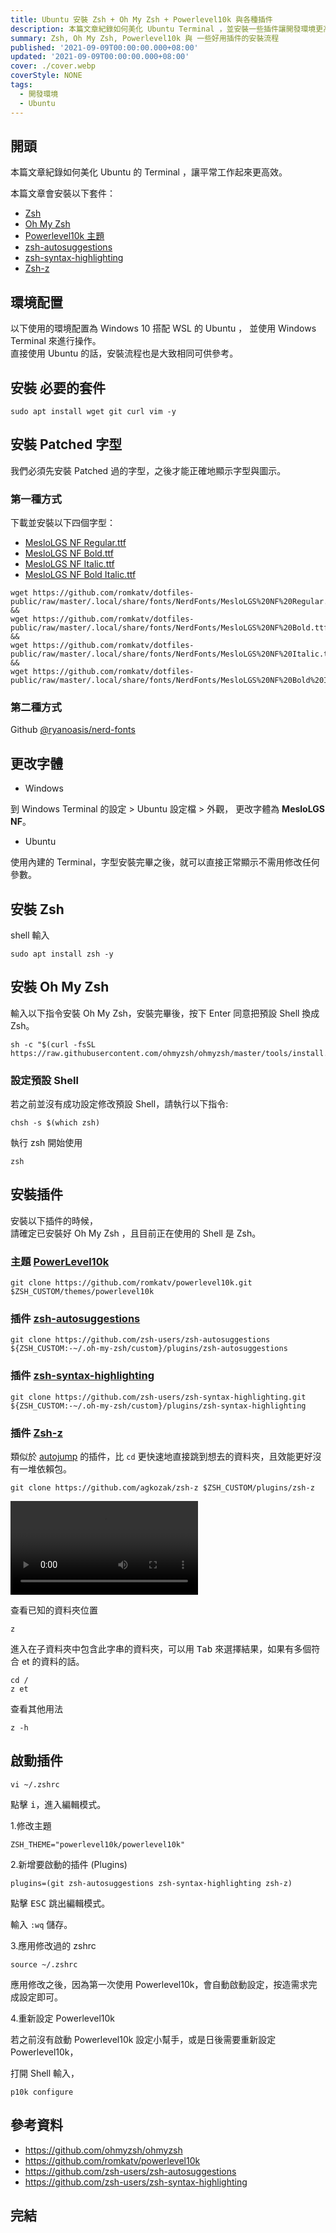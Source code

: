 ```yaml
---
title: Ubuntu 安裝 Zsh + Oh My Zsh + Powerlevel10k 與各種插件
description: 本篇文章紀錄如何美化 Ubuntu Terminal ，並安裝一些插件讓開發環境更高效。 包含安裝 Zsh, Oh My Zsh, Powerlevel10k 主題, zsh-autosuggestions, zsh-syntax-highlighting, Zsh-z。
summary: Zsh, Oh My Zsh, Powerlevel10k 與 一些好用插件的安裝流程
published: '2021-09-09T00:00:00.000+08:00'
updated: '2021-09-09T00:00:00.000+08:00'
cover: ./cover.webp
coverStyle: NONE
tags:
  - 開發環境
  - Ubuntu
---
```


## 開頭

本篇文章紀錄如何美化 Ubuntu 的 Terminal ，讓平常工作起來更高效。

本篇文章會安裝以下套件：

- [Zsh](https://www.zsh.org/)
- [Oh My Zsh](https://ohmyz.sh/)
- [Powerlevel10k 主題](https://github.com/romkatv/powerlevel10k)
- [zsh-autosuggestions](https://github.com/zsh-users/zsh-autosuggestions)
- [zsh-syntax-highlighting](https://github.com/zsh-users/zsh-syntax-highlighting)
- [Zsh-z](https://github.com/agkozak/zsh-z)

## 環境配置

以下使用的環境配置為 Windows 10 搭配 WSL 的 Ubuntu ， 並使用 Windows Terminal 來進行操作。  
直接使用 Ubuntu 的話，安裝流程也是大致相同可供參考。

## 安裝 必要的套件

```shell
sudo apt install wget git curl vim -y
```

## 安裝 Patched 字型

我們必須先安裝 Patched 過的字型，之後才能正確地顯示字型與圖示。

### 第一種方式

下載並安裝以下四個字型：

- [MesloLGS NF Regular.ttf](https://github.com/romkatv/dotfiles-public/raw/master/.local/share/fonts/NerdFonts/MesloLGS%20NF%20Regular.ttf)
- [MesloLGS NF Bold.ttf](https://github.com/romkatv/dotfiles-public/raw/master/.local/share/fonts/NerdFonts/MesloLGS%20NF%20Bold.ttf)
- [MesloLGS NF Italic.ttf](https://github.com/romkatv/dotfiles-public/raw/master/.local/share/fonts/NerdFonts/MesloLGS%20NF%20Italic.ttf)
- [MesloLGS NF Bold Italic.ttf](https://github.com/romkatv/dotfiles-public/raw/master/.local/share/fonts/NerdFonts/MesloLGS%20NF%20Bold%20Italic.ttf)

```shell
wget https://github.com/romkatv/dotfiles-public/raw/master/.local/share/fonts/NerdFonts/MesloLGS%20NF%20Regular.ttf &&
wget https://github.com/romkatv/dotfiles-public/raw/master/.local/share/fonts/NerdFonts/MesloLGS%20NF%20Bold.ttf &&
wget https://github.com/romkatv/dotfiles-public/raw/master/.local/share/fonts/NerdFonts/MesloLGS%20NF%20Italic.ttf &&
wget https://github.com/romkatv/dotfiles-public/raw/master/.local/share/fonts/NerdFonts/MesloLGS%20NF%20Bold%20Italic.ttf
```

### 第二種方式

Github [@ryanoasis/nerd-fonts](https://github.com/ryanoasis/nerd-fonts?tab=readme-ov-file#tldr)

## 更改字體

- Windows

到 Windows Terminal 的設定 > Ubuntu 設定檔 > 外觀， 更改字體為 **MesloLGS NF**。

- Ubuntu

使用內建的 Terminal，字型安裝完畢之後，就可以直接正常顯示不需用修改任何參數。

## 安裝 Zsh

shell 輸入

```shell
sudo apt install zsh -y
```

## 安裝 Oh My Zsh

輸入以下指令安裝 Oh My Zsh，安裝完畢後，按下 Enter 同意把預設 Shell 換成 Zsh。

```shell
sh -c "$(curl -fsSL https://raw.githubusercontent.com/ohmyzsh/ohmyzsh/master/tools/install.sh)"
```

### 設定預設 Shell

若之前並沒有成功設定修改預設 Shell，請執行以下指令:

```shell
chsh -s $(which zsh)
```

執行 zsh 開始使用

```shell
zsh
```

## 安裝插件

安裝以下插件的時候，  
請確定已安裝好 Oh My Zsh ，且目前正在使用的 Shell 是 Zsh。

### 主題 [PowerLevel10k](https://github.com/romkatv/powerlevel10k)

```shell
git clone https://github.com/romkatv/powerlevel10k.git $ZSH_CUSTOM/themes/powerlevel10k
```

### 插件 [zsh-autosuggestions](https://github.com/zsh-users/zsh-autosuggestions)

```shell
git clone https://github.com/zsh-users/zsh-autosuggestions ${ZSH_CUSTOM:-~/.oh-my-zsh/custom}/plugins/zsh-autosuggestions
```

### 插件 [zsh-syntax-highlighting](https://github.com/zsh-users/zsh-syntax-highlighting)

```shell
git clone https://github.com/zsh-users/zsh-syntax-highlighting.git ${ZSH_CUSTOM:-~/.oh-my-zsh/custom}/plugins/zsh-syntax-highlighting
```

### 插件 [Zsh-z](https://github.com/agkozak/zsh-z)

類似於 [autojump](https://github.com/wting/autojump) 的插件，比 `cd` 更快速地直接跳到想去的資料夾，且效能更好沒有一堆依賴包。

```shell
git clone https://github.com/agkozak/zsh-z $ZSH_CUSTOM/plugins/zsh-z
```
<!-- https://github.com/agkozak/zsh-z/raw/master/img/demo.gif -->
![ZSH Demo](./zsh-demo.webm)

查看已知的資料夾位置

```shell
z
```

進入在子資料夾中包含此字串的資料夾，可以用 <kbd>Tab</kbd> 來選擇結果，如果有多個符合 et 的資料的話。

```shell
cd /
z et
```

查看其他用法

```shell
z -h
```

## 啟動插件

```shell
vi ~/.zshrc
```

點擊 <kbd>i</kbd>，進入編輯模式。

1.修改主題

`ZSH_THEME="powerlevel10k/powerlevel10k"`

2.新增要啟動的插件 (Plugins)

`plugins=(git zsh-autosuggestions zsh-syntax-highlighting zsh-z)`

點擊 <kbd>ESC</kbd> 跳出編輯模式。

輸入 `:wq` 儲存。

3.應用修改過的 zshrc

```shell
source ~/.zshrc
```

應用修改之後，因為第一次使用 Powerlevel10k，會自動啟動設定，按造需求完成設定即可。

4.重新設定 Powerlevel10k

若之前沒有啟動 Powerlevel10k 設定小幫手，或是日後需要重新設定 Powerlevel10k，

打開 Shell 輸入，

```shell
p10k configure
```

## 參考資料

- https://github.com/ohmyzsh/ohmyzsh
- https://github.com/romkatv/powerlevel10k
- https://github.com/zsh-users/zsh-autosuggestions
- https://github.com/zsh-users/zsh-syntax-highlighting

## 完結
